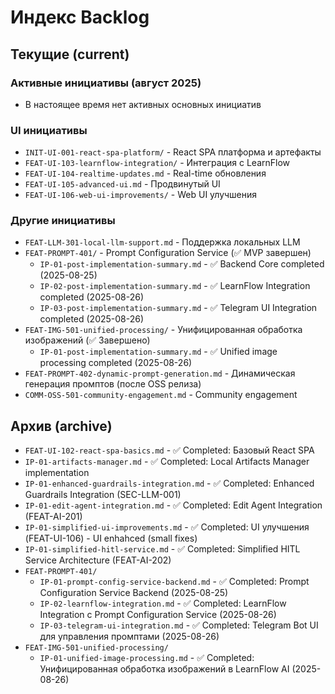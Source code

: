 # Индекс Backlog

## Текущие (current)

### Активные инициативы (август 2025)
- В настоящее время нет активных основных инициатив

### UI инициативы
- `INIT-UI-001-react-spa-platform/` - React SPA платформа и артефакты
- `FEAT-UI-103-learnflow-integration/` - Интеграция с LearnFlow
- `FEAT-UI-104-realtime-updates.md` - Real-time обновления
- `FEAT-UI-105-advanced-ui.md` - Продвинутый UI
- `FEAT-UI-106-web-ui-improvements/` - Web UI улучшения

### Другие инициативы
- `FEAT-LLM-301-local-llm-support.md` - Поддержка локальных LLM
- `FEAT-PROMPT-401/` - Prompt Configuration Service (✅ MVP завершен)
  - `IP-01-post-implementation-summary.md` - ✅ Backend Core completed (2025-08-25)
  - `IP-02-post-implementation-summary.md` - ✅ LearnFlow Integration completed (2025-08-26)
  - `IP-03-post-implementation-summary.md` - ✅ Telegram UI Integration completed (2025-08-26)
- `FEAT-IMG-501-unified-processing/` - Унифицированная обработка изображений (✅ Завершено)
  - `IP-01-post-implementation-summary.md` - ✅ Unified image processing completed (2025-08-26)
- `FEAT-PROMPT-402-dynamic-prompt-generation.md` - Динамическая генерация промптов (после OSS релиза)
- `COMM-OSS-501-community-engagement.md` - Community engagement

## Архив (archive)
- `FEAT-UI-102-react-spa-basics.md` - ✅ Completed: Базовый React SPA
- `IP-01-artifacts-manager.md` - ✅ Completed: Local Artifacts Manager implementation
- `IP-01-enhanced-guardrails-integration.md` - ✅ Completed: Enhanced Guardrails Integration (SEC-LLM-001)
- `IP-01-edit-agent-integration.md` - ✅ Completed: Edit Agent Integration (FEAT-AI-201)
- `IP-01-simplified-ui-improvements.md` - ✅ Completed: UI улучшения (FEAT-UI-106) - UI enhahced (small fixes)
- `IP-01-simplified-hitl-service.md` - ✅ Completed: Simplified HITL Service Architecture (FEAT-AI-202)
- `FEAT-PROMPT-401/`
  - `IP-01-prompt-config-service-backend.md` - ✅ Completed: Prompt Configuration Service Backend (2025-08-25)
  - `IP-02-learnflow-integration.md` - ✅ Completed: LearnFlow Integration с Prompt Configuration Service (2025-08-26)
  - `IP-03-telegram-ui-integration.md` - ✅ Completed: Telegram Bot UI для управления промптами (2025-08-26)
- `FEAT-IMG-501-unified-processing/`
  - `IP-01-unified-image-processing.md` - ✅ Completed: Унифицированная обработка изображений в LearnFlow AI (2025-08-26)

